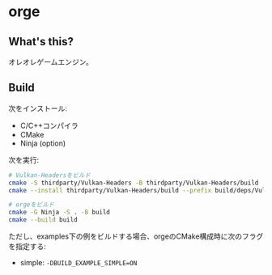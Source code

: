 # orge

## What's this?

オレオレゲームエンジン。

## Build

次をインストール:

- C/C++コンパイラ
- CMake
- Ninja (option)

次を実行:

```sh
# Vulkan-Headersをビルド
cmake -S thirdparty/Vulkan-Headers -B thirdparty/Vulkan-Headers/build
cmake --install thirdparty/Vulkan-Headers/build --prefix build/deps/Vulkan-Headers

# orgeをビルド
cmake -G Ninja -S . -B build
cmake --build build
```

ただし、examples下の例をビルドする場合、orgeのCMake構成時に次のフラグを指定する:

- simple: `-DBUILD_EXAMPLE_SIMPLE=ON`
